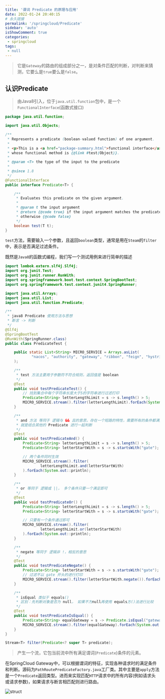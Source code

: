 ```yaml
---
title: '谓词 Predicate 的原理与应用'
date: 2022-01-24 20:40:15
# 永久链接
permalink: '/springcloud/Predicate'
sidebar: 'auto'
isShowComment: true
categories:
 - springcloud
tags:
 - null
---
```




>   它是`Gateway`的路由的组成部分之一，是对条件匹配的判断，对判断来猜测，它要么是`true`要么是`false`。



## 认识Predicate

>   由Java8引入，位于`java.util.function`包中，是一个`FunctionalInterface`(函数式接口)

```java
package java.util.function;

import java.util.Objects;

/**
 * Represents a predicate (boolean-valued function) of one argument.
 *
 * <p>This is a <a href="package-summary.html">functional interface</a>
 * whose functional method is {@link #test(Object)}.
 *
 * @param <T> the type of the input to the predicate
 *
 * @since 1.8
 */
@FunctionalInterface
public interface Predicate<T> {

    /**
     * Evaluates this predicate on the given argument.
     *
     * @param t the input argument
     * @return {@code true} if the input argument matches the predicate,
     * otherwise {@code false}
     */
    boolean test(T t);
}
```

`test`方法，需要输入一个参数，且返回`boolean`类型，通常是用在`Steam`的`filter`中，表示是否满足过滤条件。



既然是`Java8`的函数式编程，我们写一个测试用例来进行简单的描述

```java
import lombok.extern.slf4j.Slf4j;
import org.junit.Test;
import org.junit.runner.RunWith;
import org.springframework.boot.test.context.SpringBootTest;
import org.springframework.test.context.junit4.SpringRunner;

import java.util.Arrays;
import java.util.List;
import java.util.function.Predicate;

/**
 * java8 Predicate 使用方法与思想
 * 断言 -> 判断
 */
@Slf4j
@SpringBootTest
@RunWith(SpringRunner.class)
public class PredicateTest {

    public static List<String> MICRO_SERVICE = Arrays.asList(
            "nacos", "authority", "gateway", "ribbon", "feign", "hystrix", "e-commerce"
    );

    /**
     * test 方法主要用于参数符不符合规则，返回值是 boolean
     */
    @Test
    public void testPredicateTest() {
        // 找到集合中每个字符串长度大于5的字符串进行过滤打印
        Predicate<String> letterLengthLimit = s -> s.length() > 5;
        MICRO_SERVICE.stream().filter(letterLengthLimit).forEach(System.out::println);
    }

    /**
     * and 方法 等同于 逻辑与 && 且的意思，存在一个短路的特性，需要所有的条件都满足才可以
     * 就是结合其他的 Predicate 进行一起判断
     */
    @Test
    public void testPredicateAnd() {
        Predicate<String> letterLengthLimit = s -> s.length() > 5;
        Predicate<String> letterStartWith = s -> s.startsWith("gate");

        // 两个条件同时生效
        MICRO_SERVICE.stream().filter(
                letterLengthLimit.and(letterStartWith)
        ).forEach(System.out::println);
    }

    /**
     * or 等同于 逻辑或 ||， 多个条件只要一个满足即可
     */
    @Test
    public void testPredicateOr() {
        Predicate<String> letterLengthLimit = s -> s.length() > 5;
        Predicate<String> letterStartWith = s -> s.startsWith("gate");

        // 只要有一个条件通过即可
        MICRO_SERVICE.stream().filter(
                letterLengthLimit.or(letterStartWith)
        ).forEach(System.out::println);
    }

    /**
     * negate 等同于 逻辑非 !，相反的意思
     */
    @Test
    public void testPredicateNegate() {
        Predicate<String> letterStartWith = s -> s.startsWith("gate");
        // 过滤不以 gate 开头的进行打印
        MICRO_SERVICE.stream().filter(letterStartWith.negate()).forEach(System.out::println);
    }

    /**
     * isEqual 类似于 equals()
     * 区别：先判断对象是否为 null， 如果不为null再使用 equals方()法进行比较
     */
    @Test
    public void testPredicateIsEqual() {
        Predicate<String> equalGateway = s -> Predicate.isEqual("gateway").test(s);
        MICRO_SERVICE.stream().filter(equalGateway).forEach(System.out::println);
    }
}

```

```java
Stream<T> filter(Predicate<? super T> predicate);
```

>   产生一个流，它包当前流中所有满足谓词(`Predicate`)条件的元素。



在SpringCloud Gateway中，可以根据谓词的特征，实现各种请求时的满足条件和判断。源码为`PathRoutePredicateFactory.java`工厂类。其中主要是`apply`方法是一个`Predicate`返回类型。进而来实现匹配`HTTP`请求中的所有内容(例如请求头或请求参数)，如果请求与断言相匹配则进行路由。



![struct](https://gitee.com/wxvirus/img/raw/master/img/20220124214406.png)



